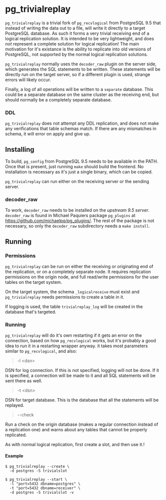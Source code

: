 # pg_trivialreplay

`pg_trivialreplay` is a trivial fork of `pg_recvlogical` from PostgreSQL 9.5
that instead of writing the data out to a file, will write it directly to
a target PostgreSQL database. As such it forms a very trivial receiving end
of a logical replication solution. It is intended to be very lightweight,
and does *not* represent a complete solution for logical replication! The
main motivation for it's existance is the ability to replicate into old versions
of PostgreSQL, not supported by the normal logical replication solutions.

`pg_trivialreplay` normally uses the `decoder_raw` plugin on the server side,
which generates the SQL statements to be written. These statements will be
directly run on the target server, so if a different plugin is used, strange
errors will likely occur.

Finally, a log of all operations will be written to a `separate` database.
This could be a separate database on the same cluster as the receiving end,
but should normally be a completely separate database.

### DDL

`pg_trivialreplay` does not attempt any DDL replication, and does not make
any verifications that table schemas match. If there are any mismatches in
schema, it will error on apply and give up.

## Installing

To build, `pg_config` from PostgreSQL 9.5 needs to be available in the PATH.
Once that is present, just running `make` should build the frontend. No
installation is necessary as it's just a single binary, which can be copied.

`pg_trivialreplay` can run either on the receiving server or the sending
server.

### decoder_raw

To work, `decoder_raw` needs to be installed on the *upstream 9.5 server*.
`decoder_raw` is found in Michael Paquiers package `pg_plugins` at
https://github.com/michaelpq/pg_plugins/. The rest of the package is not
necessary, so only the `decoder_raw` subdirectory needs a `make install`.

## Running

### Permissions

`pg_trivialreplay` can be run on either the receiving or originating end
of the replication, or on a completely separate node. It requires replication
permissions on the origin node, and full read/write permissions for the user
tables on the target system.

On the target system, the schema `_logicalreceive` must exist and
`pg_trivialreplay` needs permissions to create a table in it.

If logging is used, the table `trivialreplay_log` will be created in the
database that's targeted.

### Running

`pg_trivialreplay` will do it's own restarting if it gets an error on the
connection, based on how `pg_recvlogical` works, but it's probably a good
idea to run it in a restarting wrapper anyway. it takes most parameters
similar to `pg_recvlogical`, and also:

> -l \<dsn\>

  DSN for log connection. If this is not specified, logging will not be done. If
  it is specified, a connection will be made to it and all SQL statements will
  be sent there as well.

> -t \<dsn\>

  DSN for target database. This is the database that all the statements will be
  replayed.

> --check

  Run a check on the origin database (makes a regular connection instead of a
  replication one) and warns about any tables that cannot be properly replicated.

As with normal logical replication, first create a slot, and then use it.!

#### Example

```
$ pg_trivialreplay --create \
  -d postgres -S trivialslot

$ pg_trivialreplay --start \
  -l "port=5432 dbname=postgres" \
  -t "port=5432 dbname=receiver" \
  -d postgres -S trivialslot -v
```
